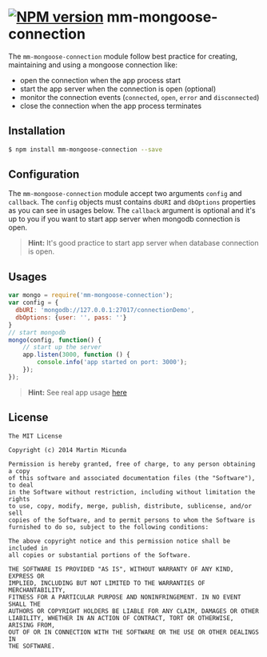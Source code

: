 [![NPM version](https://badge.fury.io/js/mm-mongoose-connection.svg)](http://badge.fury.io/js/mm-mongoose-connection)
mm-mongoose-connection
======================
The `mm-mongoose-connection` module follow best practice for creating, maintaining and using a mongoose connection like:
 * open the connection when the app process start
 * start the app server when the connection is open (optional)
 * monitor the connection events (`connected`, `open`, `error` and `disconnected`)
 * close the connection when the app process terminates

## Installation

```bash
$ npm install mm-mongoose-connection --save
```

## Configuration
The `mm-mongoose-connection` module accept two arguments `config` and `callback`. The `config` objects must contains `dbURI`
and `dbOptions` properties as you can see in usages below. The `callback` argument is optional and it's up to you if you want
to start app server when mongodb connection is open.
> **Hint:** It's good practice to start app server when database connection is open.

## Usages

```js
var mongo = require('mm-mongoose-connection');
var config = {
  dbURI: 'mongodb://127.0.0.1:27017/connectionDemo',
  dbOptions: {user: '', pass: ''}
}
// start mongodb
mongo(config, function() {
    // start up the server
    app.listen(3000, function () {
        console.info('app started on port: 3000');
    });
});
```
> **Hint:** See real app usage [here](https://github.com/martinmicunda/e-scheduling)

## License

    The MIT License
    
    Copyright (c) 2014 Martin Micunda  

    Permission is hereby granted, free of charge, to any person obtaining a copy
    of this software and associated documentation files (the "Software"), to deal
    in the Software without restriction, including without limitation the rights
    to use, copy, modify, merge, publish, distribute, sublicense, and/or sell
    copies of the Software, and to permit persons to whom the Software is
    furnished to do so, subject to the following conditions:
    
    The above copyright notice and this permission notice shall be included in
    all copies or substantial portions of the Software.
    
    THE SOFTWARE IS PROVIDED "AS IS", WITHOUT WARRANTY OF ANY KIND, EXPRESS OR
    IMPLIED, INCLUDING BUT NOT LIMITED TO THE WARRANTIES OF MERCHANTABILITY,
    FITNESS FOR A PARTICULAR PURPOSE AND NONINFRINGEMENT. IN NO EVENT SHALL THE
    AUTHORS OR COPYRIGHT HOLDERS BE LIABLE FOR ANY CLAIM, DAMAGES OR OTHER
    LIABILITY, WHETHER IN AN ACTION OF CONTRACT, TORT OR OTHERWISE, ARISING FROM,
    OUT OF OR IN CONNECTION WITH THE SOFTWARE OR THE USE OR OTHER DEALINGS IN
    THE SOFTWARE.
